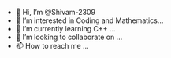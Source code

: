 - 👋 Hi, I’m @Shivam-2309
- 👀 I’m interested in Coding and Mathematics...
- 🌱 I’m currently learning C++ ...
- 💞️ I’m looking to collaborate on ...
- 📫 How to reach me ...

<!---
Shivam-2309/Shivam-2309 is a ✨ special ✨ repository because its `README.md` (this file) appears on your GitHub profile.
You can click the Preview link to take a look at your changes.
--->
